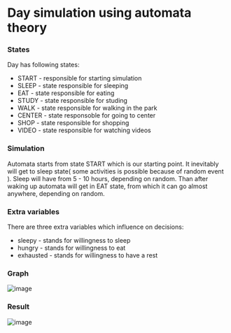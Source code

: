 # Day simulation using automata theory

### States
Day has following states:
* START - responsible for starting simulation
* SLEEP - state responsible for sleeping
* EAT - state responsible for eating
* STUDY - state responsible for studing
* WALK - state responsible for walking in the park
* CENTER - state responsoble for going to center
* SHOP - state responsible for shopping
* VIDEO - state responsible for watching videos

### Simulation
Automata starts from state START which is our starting point. It inevitably will get to sleep state( some activities is possible because of random event ). Sleep will have from 5 - 10 hours, depending on random. Than after waking up automata will get in EAT state, from which it can go almost anywhere, depending on random.

### Extra variables
There are three extra variables which influence on decisions:
* sleepy - stands for willingness to sleep
* hungry - stands for willingness to eat
* exhausted - stands for willingness to have a rest

### Graph
![image](https://github.com/maksDev123/automata/assets/116755445/ef0a887f-b106-44d1-bac7-1e2994d3991c)

### Result
![image](https://github.com/maksDev123/automata/assets/116755445/100af3d4-31da-40b4-81e1-c4c3a3dfc2cf)
